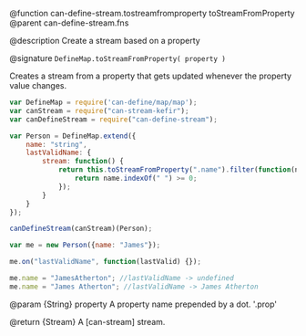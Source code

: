 @function can-define-stream.tostreamfromproperty toStreamFromProperty
@parent can-define-stream.fns

@description Create a stream based on a property

@signature `DefineMap.toStreamFromProperty( property )`

Creates a stream from a property that gets updated whenever the property value changes.

```js
var DefineMap = require('can-define/map/map');
var canStream = require("can-stream-kefir");
var canDefineStream = require("can-define-stream");

var Person = DefineMap.extend({
    name: "string",
    lastValidName: {
        stream: function() {
            return this.toStreamFromProperty(".name").filter(function(name) { // using propName
                return name.indexOf(" ") >= 0;
            });
        }
    }
});

canDefineStream(canStream)(Person);

var me = new Person({name: "James"});

me.on("lastValidName", function(lastValid) {});

me.name = "JamesAtherton"; //lastValidName -> undefined
me.name = "James Atherton"; //lastValidName -> James Atherton
```

@param {String} property A property name prepended by a dot. '.prop'

@return {Stream} A [can-stream] stream.
